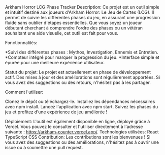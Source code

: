 Arkham Horror LCG Phase Tracker
Description:
Ce projet est un outil simple et intuitif destiné aux joueurs d'Arkham Horror: Le Jeu de Cartes (LCG). 
Il permet de suivre les différentes phases du jeu, en assurant une progression fluide sans oublier d'étapes essentielles.
Que vous soyez un joueur débutant cherchant à comprendre l'ordre des phases ou un vétéran souhaitant une aide visuelle, cet outil est fait pour vous.

Fonctionnalités:

*Suivi des différentes phases : Mythos, Investigation, Ennemis et Entretien.
*Compteur intégré pour marquer la progression du jeu.
*Interface simple et épurée pour une meilleure expérience utilisateur.

Statut du projet:
Le projet est actuellement en phase de développement actif.
Des mises à jour et des améliorations sont régulièrement apportées.
Si vous avez des suggestions ou des retours, n'hésitez pas à les partager.

Comment l'utiliser:

Clonez le dépôt ou téléchargez-le.
Installez les dépendances nécessaires avec npm install.
Lancez l'application avec npm start.
Suivez les phases du jeu et profitez d'une expérience de jeu améliorée !

Déploiement:
L'outil est également disponible en ligne, déployé grâce à Vercel.
Vous pouvez le consulter et l'utiliser directement à l'adresse suivante : https://arkham-counter.vercel.app/.
Technologies utilisées:
React
TypeScript
CSS
Contribution:
Les contributions sont les bienvenues ! Si vous avez des suggestions ou des améliorations, n'hésitez pas à ouvrir une issue ou à soumettre une pull request.
